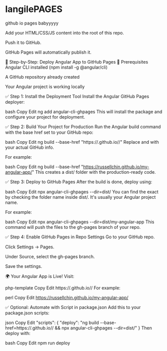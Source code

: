# langilePAGES
github io pages babyyyyy

Add your HTML/CSS/JS content into the root of this repo.

Push it to GitHub.

GitHub Pages will automatically publish it.


🚀 Step-by-Step: Deploy Angular App to GitHub Pages
🧱 Prerequisites
Angular CLI installed (npm install -g @angular/cli)

A GitHub repository already created

Your Angular project is working locally

✅ Step 1: Install the Deployment Tool
Install the Angular GitHub Pages deployer:

bash
Copy
Edit
ng add angular-cli-ghpages
This will install the package and configure your project for deployment.

✅ Step 2: Build Your Project for Production
Run the Angular build command with the base href set to your GitHub repo:

bash
Copy
Edit
ng build --base-href "https://<your-username>.github.io/<repo-name>/"
Replace <your-username> and <repo-name> with your actual GitHub info.

For example:

bash
Copy
Edit
ng build --base-href "https://russellchin.github.io/my-angular-app/"
This creates a dist/ folder with the production-ready code.

✅ Step 3: Deploy to GitHub Pages
After the build is done, deploy using:

bash
Copy
Edit
npx angular-cli-ghpages --dir=dist/<project-name>
You can find the exact <project-name> by checking the folder name inside dist/. It's usually your Angular project name.

For example:

bash
Copy
Edit
npx angular-cli-ghpages --dir=dist/my-angular-app
This command will push the files to the gh-pages branch of your repo.

✅ Step 4: Enable GitHub Pages in Repo Settings
Go to your GitHub repo.

Click Settings → Pages.

Under Source, select the gh-pages branch.

Save the settings.

🌍 Your Angular App is Live!
Visit:

php-template
Copy
Edit
https://<your-username>.github.io/<repo-name>/
For example:

perl
Copy
Edit
https://russellchin.github.io/my-angular-app/

✅ Optional: Automate with Script in package.json
Add this to your package.json scripts:

json
Copy
Edit
"scripts": {
  "deploy": "ng build --base-href=https://<username>.github.io/<repo-name>/ && npx angular-cli-ghpages --dir=dist/<project-name>"
}
Then deploy with:

bash
Copy
Edit
npm run deploy
